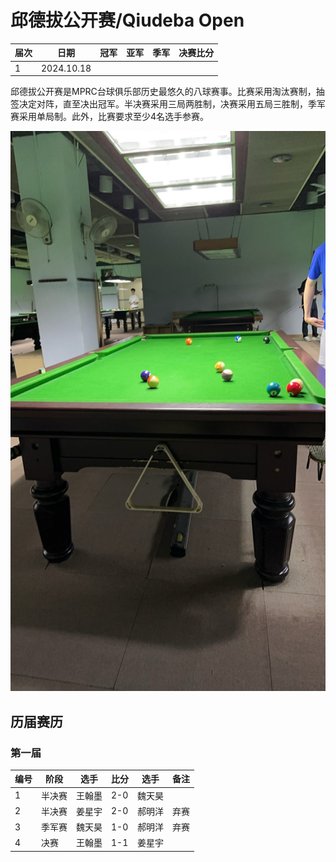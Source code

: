 # 邱德拔公开赛/Qiudeba Open

| 届次 | 日期       | 冠军 | 亚军 | 季军 | 决赛比分 |
| ---- | ---------- | ---- | ---- | ---- | -------- |
| 1    | 2024.10.18 |      |      |      |          |

邱德拔公开赛是MPRC台球俱乐部历史最悠久的八球赛事。比赛采用淘汰赛制，抽签决定对阵，直至决出冠军。半决赛采用三局两胜制，决赛采用五局三胜制，季军赛采用单局制。此外，比赛要求至少4名选手参赛。

![](./img/qiudeba.jpg)

## 历届赛历

### 第一届

| 编号 | 阶段   | 选手   | 比分 | 选手   | 备注 |
| ---- | ------ | ------ | ---- | ------ | ---- |
| 1    | 半决赛 | 王翰墨 | 2-0  | 魏天昊 |      |
| 2    | 半决赛 | 姜星宇 | 2-0  | 郝明洋 | 弃赛 |
| 3    | 季军赛 | 魏天昊 | 1-0  | 郝明洋 | 弃赛 |
| 4    | 决赛   | 王翰墨 | 1-1  | 姜星宇 |      |

